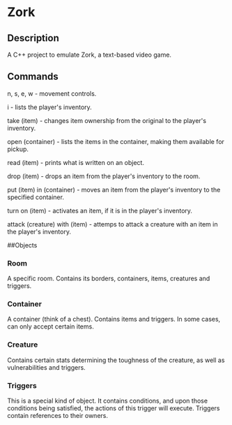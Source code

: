 # Zork

## Description
A C++ project to emulate Zork, a text-based video game.

## Commands
n, s, e, w - movement controls.

i - lists the player's inventory.

take (item) - changes item ownership from the original to the player's
     	      inventory.
	      
open (container) - lists the items in the container, making them available for
     		   pickup.
		   
read (item) - prints what is written on an object.

drop (item) - drops an item from the player's inventory to the room.

put (item) in (container) - moves an item from the player's inventory to the
    	      		    specified container.
			    
turn on (item) - activates an item, if it is in the player's inventory.

attack (creature) with (item) - attemps to attack a creature with an item in
		   	       	the player's inventory.

##Objects

### Room
A specific room. Contains its borders, containers, items, creatures and
triggers.

### Container
A container (think of a chest). Contains items and triggers. In some cases,
can only accept certain items.

### Creature
Contains certain stats determining the toughness of the creature, as well as
vulnerabilities and triggers.

### Triggers
This is a special kind of object. It contains conditions, and upon those
conditions being satisfied, the actions of this trigger will execute. Triggers
contain references to their owners.
